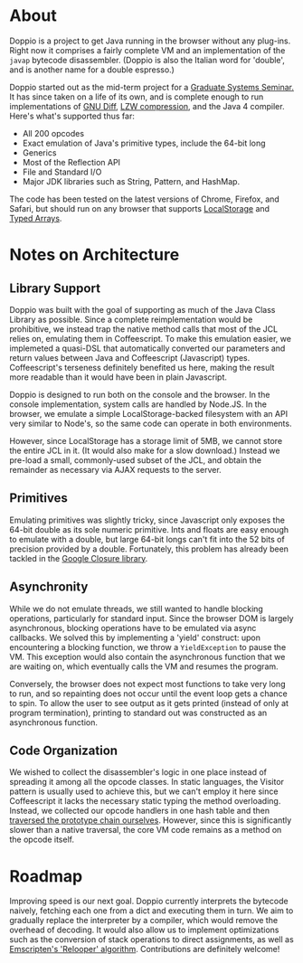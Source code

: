 # About

Doppio is a project to get Java running in the browser without any plug-ins.
Right now it comprises a fairly complete VM and an implementation of the
`javap` bytecode disassembler.  (Doppio is also the Italian word for 'double',
and is another name for a double espresso.)

Doppio started out as the mid-term project for a [Graduate Systems
Seminar.][sys-sem] It has since taken on a life of its own, and is complete
enough to run implementations of [GNU Diff][diff], [LZW compression][lzw], and
the Java 4 compiler. Here's what's supported thus far:

* All 200 opcodes
* Exact emulation of Java's primitive types, include the 64-bit long
* Generics
* Most of the Reflection API
* File and Standard I/O
* Major JDK libraries such as String, Pattern, and HashMap.

The code has been tested on the latest versions of Chrome, Firefox, and Safari,
but should run on any browser that supports [LocalStorage][localstorage] and
[Typed Arrays][typed].

# Notes on Architecture

## Library Support

Doppio was built with the goal of supporting as much of the Java Class Library
as possible. Since a complete reimplementation would be prohibitive, we instead
trap the native method calls that most of the JCL relies on, emulating them in
Coffeescript. To make this emulation easier, we implemeted a quasi-DSL that
automatically converted our parameters and return values between Java and
Coffeescript (Javascript) types. Coffeescript's terseness definitely benefited
us here, making the result more readable than it would have been in plain
Javascript.

Doppio is designed to run both on the console and the browser. In the console
implementation, system calls are handled by Node.JS. In the browser, we emulate
a simple LocalStorage-backed filesystem with an API very similar to Node's, so
the same code can operate in both environments.

However, since LocalStorage has a storage limit of 5MB, we cannot store the
entire JCL in it. (It would also make for a slow download.) Instead we pre-load
a small, commonly-used subset of the JCL, and obtain the remainder as necessary
via AJAX requests to the server.

## Primitives

Emulating primitives was slightly tricky, since Javascript only exposes the
64-bit double as its sole numeric primitive. Ints and floats are easy enough to
emulate with a double, but large 64-bit longs can't fit into the 52 bits of
precision provided by a double. Fortunately, this problem has already been
tackled in the [Google Closure library][long].

## Asynchronity

While we do not emulate threads, we still wanted to handle blocking operations,
particularly for standard input. Since the browser DOM is largely asynchronous,
blocking operations have to be emulated via async callbacks. We solved this by
implementing a 'yield' construct: upon encountering a blocking function, we
throw a `YieldException` to pause the VM. This exception would also contain the
asynchronous function that we are waiting on, which eventually calls the VM and
resumes the program.

Conversely, the browser does not expect most functions to take very long to
run, and so repainting does not occur until the event loop gets a chance to
spin. To allow the user to see output as it gets printed (instead of only at
program termination), printing to standard out was constructed as an
asynchronous function.

## Code Organization

We wished to collect the disassembler's logic in one place instead of spreading
it among all the opcode classes. In static languages, the Visitor pattern is
usually used to achieve this, but we can't employ it here since Coffeescript it
lacks the necessary static typing the method overloading.  Instead, we
collected our opcode handlers in one hash table and then [traversed the
prototype chain ourselves][lookup].  However, since this is significantly
slower than a native traversal, the core VM code remains as a method on the
opcode itself.

# Roadmap

Improving speed is our next goal. Doppio currently interprets the bytecode
naively, fetching each one from a dict and executing them in turn. We aim to
gradually replace the interpreter by a compiler, which would remove the
overhead of decoding. It would also allow us to implement optimizations such as
the conversion of stack operations to direct assignments, as well as
[Emscripten's 'Relooper' algorithm][emscripten]. Contributions are definitely
welcome!

[sys-sem]: http://plasma.cs.umass.edu/emery/grad-systems
[diff]: https://github.com/int3/doppio/blob/master/test/special/Diff.java
[lzw]: https://github.com/int3/doppio/blob/master/test/special/Lzw.java
[localstorage]: http://www.w3.org/TR/webstorage/#the-localstorage-attribute
[typed]: http://www.khronos.org/registry/typedarray/specs/latest/
[long]: http://closure-library.googlecode.com/svn/docs/class_goog_math_Long.html
[lookup]: https://github.com/int3/doppio/blob/a59ac5dd04157a24ad1ac57f380ad08a47d40b8c/src/util.coffee#L117
[emscripten]: http://dl.acm.org/citation.cfm?id=2048224
